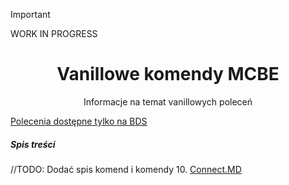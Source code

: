 > [!IMPORTANT]
> WORK IN PROGRESS

<div align="center">

# Vanillowe komendy MCBE

Informacje na temat vanillowych poleceń
</div>

<u>[Polecenia dostępne tylko na BDS](bds%2FREADME.MD)</u>

##### Spis treści
//TODO: Dodać spis komend i komendy
10. [Connect.MD](Connect.MD)

